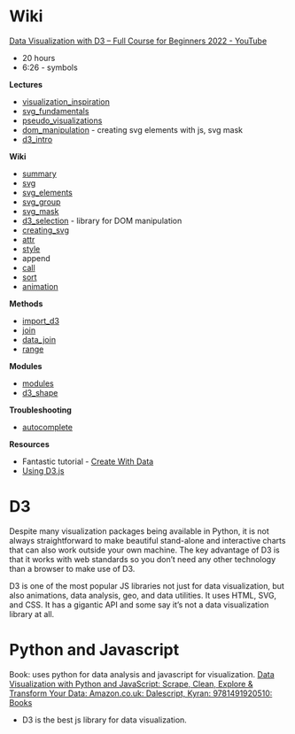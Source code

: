 # Wiki  
[Data Visualization with D3 – Full Course for Beginners 2022 - YouTube](https://www.youtube.com/watch?v=xkBheRZTkaw)
* 20 hours
* 6:26 - symbols

**Lectures**
* [visualization_inspiration](visualization_inspiration.md)
* [svg_fundamentals](svg_fundamentals.md)
* [pseudo_visualizations](pseudo_visualizations.md)
* [dom_manipulation](dom_manipulation.md) - creating svg elements with js, svg mask
* [d3_intro](d3_intro.md)

**Wiki**
* [summary](summary.md) 
* [svg](svg.md)
* [svg_elements](svg_elements.md)
* [svg_group](svg_group.md)
* [svg_mask](svg_mask.md)
* [d3_selection](d3_selection.md) - library for DOM manipulation
* [creating_svg](creating_svg.md)
* [attr](attr.md)
* [style](style.md)
* append
* [call](call.md)
* [sort](sort.md)
* [animation](animation.md)

**Methods**
* [import_d3](import_d3.md)
* [join](join.md)
* [data_join](data_join.md)
* [range](range.md)

**Modules**
* [modules](modules.md)
* [d3_shape](d3_shape.md)

**Troubleshooting**
* [autocomplete](autocomplete.md)

**Resources**
* Fantastic tutorial - [Create With Data](https://www.d3indepth.com/)
* [Using D3.js](http://using-d3js.com/index.html)






# D3
Despite many visualization packages being available in Python, it is not always
straightforward to make beautiful stand-alone and interactive charts that can
also work outside your own machine. The key advantage of D3 is that it works
with web standards so you don’t need any other technology than a browser to
make use of D3.

D3 is one of the most popular JS libraries not just for data visualization, but
also animations, data analysis, geo, and data utilities. It uses HTML, SVG, and
CSS. It has a gigantic API and some say it’s not a data visualization library
at all.


# Python and Javascript
Book: uses python for data analysis and javascript for visualization.
[Data Visualization with Python and JavaScript: Scrape, Clean, Explore & Transform Your Data: Amazon.co.uk: Dalescript, Kyran: 9781491920510: Books](https://www.amazon.co.uk/Data-Visualization-Python-JavaScript-Kyran/dp/1491920513)

* D3 is the best js library for data visualization.




